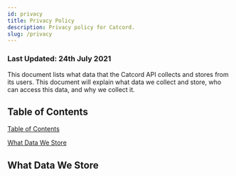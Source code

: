 ```yaml
---
id: privacy
title: Privacy Policy
description: Privacy policy for Catcord.
slug: /privacy
---
```


### Last Updated: 24th July 2021

This document lists what data that the Catcord API collects and stores from its users. This document will
explain what data we collect and store, who can access this data, and why we collect it.

## Table of Contents
[Table of Contents](#table-of-contents)

[What Data We Store](#what-data-we-store)

## What Data We Store